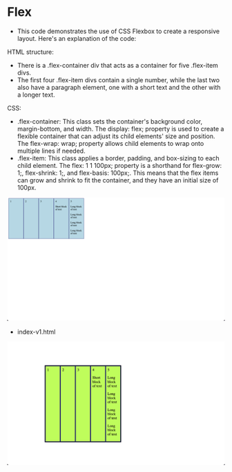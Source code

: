# Flex

- This code demonstrates the use of CSS Flexbox to create a responsive layout. Here's an explanation of the code:

HTML structure:

- There is a .flex-container div that acts as a container for five .flex-item divs.
- The first four .flex-item divs contain a single number, while the last two also have a paragraph element, one with a short text and the other with a longer text.

CSS:

- .flex-container: This class sets the container's background color, margin-bottom, and width. The display: flex; property is used to create a flexible container that can adjust its child elements' size and position. The flex-wrap: wrap; property allows child elements to wrap onto multiple lines if needed.
- .flex-item: This class applies a border, padding, and box-sizing to each child element. The flex: 1 1 100px; property is a shorthand for flex-grow: 1;, flex-shrink: 1;, and flex-basis: 100px;. This means that the flex items can grow and shrink to fit the container, and they have an initial size of 100px.


![img](.images/image-2023-04-15-21-47-16.png)

- index-v1.html


![img](.images/image-2023-04-15-22-04-41.png)